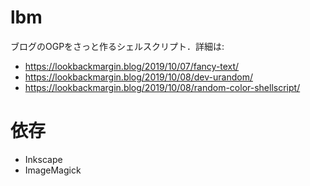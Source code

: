 # lbm
ブログのOGPをさっと作るシェルスクリプト．詳細は:
* https://lookbackmargin.blog/2019/10/07/fancy-text/
* https://lookbackmargin.blog/2019/10/08/dev-urandom/
* https://lookbackmargin.blog/2019/10/08/random-color-shellscript/

# 依存
* Inkscape
* ImageMagick

